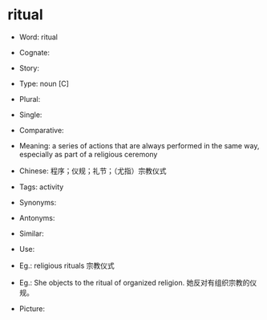 # ritual

- Word: ritual
- Cognate: 
- Story: 

- Type: noun [C]
- Plural: 
- Single: 
- Comparative: 
- Meaning: a series of actions that are always performed in the same way, especially as part of a religious ceremony
- Chinese: 程序；仪规；礼节；（尤指）宗教仪式
- Tags: activity
- Synonyms: 
- Antonyms: 
- Similar: 
- Use: 
- Eg.: religious rituals 宗教仪式
- Eg.: She objects to the ritual of organized religion. 她反对有组织宗教的仪规。
- Picture: 

